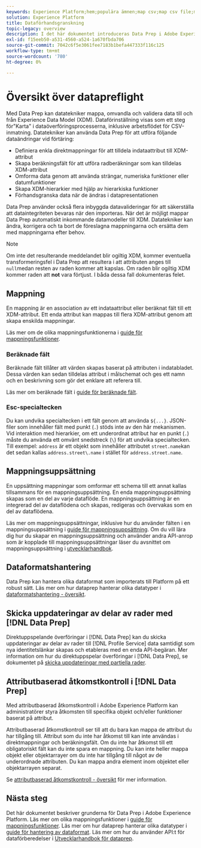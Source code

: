 ```yaml
---
keywords: Experience Platform;hem;populära ämnen;map csv;map csv file;map csv file to xdm;map csv to xdm;ui guide;mapper;mappning;data prep;data preparing;preparing data;
solution: Experience Platform
title: Dataförhandsgranskning
topic-legacy: overview
description: I det här dokumentet introduceras Data Prep i Adobe Experience Platform.
exl-id: f15eeb50-a531-4560-a524-1a670fbda706
source-git-commit: 7042c6f5e3061fee7183b1befa447333f116c125
workflow-type: tm+mt
source-wordcount: '780'
ht-degree: 0%

---
```



# Översikt över datapreflight

Med Data Prep kan datatekniker mappa, omvandla och validera data till och från Experience Data Model (XDM). Dataförinställning visas som ett steg för&quot;Karta&quot; i dataöverföringsprocesserna, inklusive arbetsflödet för CSV-inmatning. Datatekniker kan använda Data Prep för att utföra följande dataändringar vid förtäring:

- Definiera enkla direktmappningar för att tilldela indataattribut till XDM-attribut
- Skapa beräkningsfält för att utföra radberäkningar som kan tilldelas XDM-attribut
- Omforma data genom att använda strängar, numeriska funktioner eller datumfunktioner
- Skapa XDM-hierarkier med hjälp av hierarkiska funktioner
- Förhandsgranska data när de ändras i datapresentationen

Data Prep använder också flera inbyggda datavalideringar för att säkerställa att dataintegriteten bevaras när den importeras. När det är möjligt mappar Data Prep automatiskt inkommande datamodeller till XDM. Datatekniker kan ändra, korrigera och ta bort de föreslagna mappningarna och ersätta dem med mappningarna efter behov.

>[!NOTE]
>
>Om inte det resulterande meddelandet blir ogiltig XDM, kommer eventuella transformeringsfel i Data Prep att resultera i att attributen anges till `null`medan resten av raden kommer att kapslas. Om raden blir ogiltig XDM kommer raden att **not** vara förtjust. I båda dessa fall dokumenteras felet.

## Mappning

En mappning är en association av ett indataattribut eller beräknat fält till ett XDM-attribut. Ett enda attribut kan mappas till flera XDM-attribut genom att skapa enskilda mappningar.

Läs mer om de olika mappningsfunktionerna i [guide för mappningsfunktioner](./functions.md).

### Beräknade fält

Beräknade fält tillåter att värden skapas baserat på attributen i indatabladet. Dessa värden kan sedan tilldelas attribut i målschemat och ges ett namn och en beskrivning som gör det enklare att referera till.

Läs mer om beräknade fält i [guide för beräknade fält](./functions.md#calculated-fields).

### Esc-specialtecken

Du kan undvika specialtecken i ett fält genom att använda `${...}`. JSON-filer som innehåller fält med punkt (`.`) stöds inte av den här mekanismen. Vid interaktion med hierarkier, om ett underordnat attribut har en punkt (`.`) måste du använda ett omvänt snedstreck (`\`) för att undvika specialtecken. Till exempel: `address` är ett objekt som innehåller attributet `street.name`kan det sedan kallas `address.street\.name` i stället för `address.street.name`.

## Mappningsuppsättning

En uppsättning mappningar som omformar ett schema till ett annat kallas tillsammans för en mappningsuppsättning. En enda mappningsuppsättning skapas som en del av varje dataflöde. En mappningsuppsättning är en integrerad del av dataflödena och skapas, redigeras och övervakas som en del av dataflödena.

Läs mer om mappningsuppsättningar, inklusive hur du använder fälten i en mappningsuppsättning i [guide för mappningsuppsättning](./mapping-set.md). Om du vill lära dig hur du skapar en mappningsuppsättning och använder andra API-anrop som är kopplade till mappningsuppsättningar läser du avsnittet om mappningsuppsättning i [utvecklarhandbok](./api/mapping-set.md).

## Dataformatshantering

Data Prep kan hantera olika dataformat som importerats till Platform på ett robust sätt. Läs mer om hur dataprep hanterar olika datatyper i [dataformatshantering - översikt](./data-handling.md).

## Skicka uppdateringar av delar av rader med [!DNL Data Prep]

Direktuppspelande överföringar i [!DNL Data Prep] kan du skicka uppdateringar av delar av rader till [!DNL Profile Service] data samtidigt som nya identitetslänkar skapas och etableras med en enda API-begäran. Mer information om hur du direktuppspelar överföringar i [!DNL Data Prep], se dokumentet på [skicka uppdateringar med partiella rader](./upserts.md).

## Attributbaserad åtkomstkontroll i [!DNL Data Prep]

Med attributbaserad åtkomstkontroll i Adobe Experience Platform kan administratörer styra åtkomsten till specifika objekt och/eller funktioner baserat på attribut.

Attributbaserad åtkomstkontroll ser till att du bara kan mappa de attribut du har tillgång till. Attribut som du inte har åtkomst till kan inte användas i direktmappningar och beräkningsfält. Om du inte har åtkomst till ett obligatoriskt fält kan du inte spara en mappning. Du kan inte heller mappa objekt eller objektarrayer om du inte har tillgång till något av de underordnade attributen. Du kan mappa andra element inom objektet eller objektarrayen separat.

Se [attributbaserad åtkomstkontroll - översikt](../access-control/abac/overview.md) för mer information.

## Nästa steg

Det här dokumentet beskriver grunderna för Data Prep i Adobe Experience Platform. Läs mer om olika mappningsfunktioner i [guide för mappningsfunktioner](./functions.md). Läs mer om hur dataprep hanterar olika datatyper i [guide för hantering av dataformat](./data-handling.md#dates). Läs mer om hur du använder API:t för dataförberedelser i [Utvecklarhandbok för dataprep](api/overview.md).

